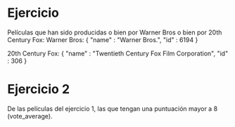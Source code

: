 # Ejercicio

Películas que han sido producidas o bien por Warner Bros o bien por 20th Century Fox:
Warner Bros:
{
"name" : "Warner Bros.",
"id" : 6194
}

20th Century Fox:
{
"name" : "Twentieth Century Fox Film Corporation",
"id" : 306
}

# Ejercicio 2

De las películas del ejercicio 1, las que tengan una puntuación mayor a 8 (vote_average).
